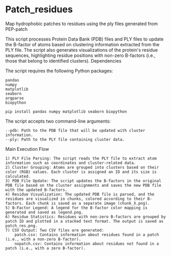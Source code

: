 # Patch_residues
Map hydrophobic patches to residues using the ply files generated from PEP-patch

This script processes Protein Data Bank (PDB) files and PLY files to update the B-factor of atoms based on clustering information extracted from the PLY file. The script also generates visualizations of the protein's residue sequences, highlighting residue positions with non-zero B-factors (i.e., those that belong to identified clusters).
Dependencies

The script requires the following Python packages:

    pandas
    numpy
    matplotlib
    seaborn
    argparse
    biopython

    pip install pandas numpy matplotlib seaborn biopython

The script accepts two command-line arguments:

    --pdb: Path to the PDB file that will be updated with cluster information.
    --ply: Path to the PLY file containing cluster data.

Main Execution Flow

    1) PLY File Parsing: The script reads the PLY file to extract atom information such as coordinates and cluster-related data.
    2) Cluster Grouping: Atoms are grouped into clusters based on their color (RGB) values. Each cluster is assigned an ID and its size is calculated.
    3) PDB File Update: The script updates the B-factors in the original PDB file based on the cluster assignments and saves the new PDB file with the updated B-factors.
    4) Residue Visualization: The updated PDB file is parsed, and the residues are visualized in chunks, colored according to their B-factors. Each chunk is saved as a separate image (chunk_X.png).
    5) B-Factor Legend: A legend for the B-factor color mapping is generated and saved as legend.png.
    6) Residue Statistics: Residues with non-zero B-factors are grouped by patch ID and plotted in a stacked text format. The output is saved as patch_res.png.
    7) CSV Output: Two CSV files are generated:
        patch.csv: Contains information about residues found in a patch (i.e., with a non-zero B-factor).
        nopatch.csv: Contains information about residues not found in a patch (i.e., with a zero B-factor).
